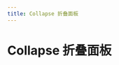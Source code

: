 ```yaml
---
title: Collapse 折叠面板
---
```


# Collapse 折叠面板 <Badge text="beta" type="warn"/> <Badge text="0.0.3+"/>

<ClientOnly>
  <collapse-demo></collapse-demo>
</ClientOnly>

<collapse-attributes></collapse-attributes>
<collapse-item-attributes></collapse-item-attributes>
